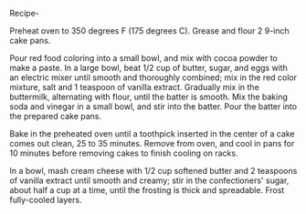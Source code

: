 Recipe-

Preheat oven to 350 degrees F (175 degrees C). Grease and flour 2 9-inch cake pans.

Pour red food coloring into a small bowl, and mix with cocoa powder to make a paste. In a large bowl, beat 1/2 cup of butter, sugar, and eggs with an electric mixer until smooth and thoroughly combined; mix in the red color mixture, salt and 1 teaspoon of vanilla extract. Gradually mix in the buttermilk, alternating with flour, until the batter is smooth. Mix the baking soda and vinegar in a small bowl, and stir into the batter. Pour the batter into the prepared cake pans.

Bake in the preheated oven until a toothpick inserted in the center of a cake comes out clean, 25 to 35 minutes. Remove from oven, and cool in pans for 10 minutes before removing cakes to finish cooling on racks.

In a bowl, mash cream cheese with 1/2 cup softened butter and 2 teaspoons of vanilla extract until smooth and creamy; stir in the confectioners' sugar, about half a cup at a time, until the frosting is thick and spreadable. Frost fully-cooled layers.
